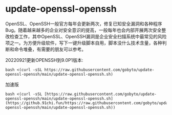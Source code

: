 # update-openssl-openssh
OpenSSL、OpenSSH一般官方每年会更新两次，修复已知安全漏洞和各种程序Bug。随着越来越多的企业对安全意识的提高，一般每年也会内部开展两次安全整改检查工作，其中OpenSSL、OpenSSH漏洞是企业安全扫描系统中最常见的风险项之一。为方便升级软件，写下一键升级脚本自用，脚本没什么技术含量，各种判断和命令堆叠，有需要的朋友可以参考。

20220921更新OPENSSH到9.0P1版本:
```
bash <(curl -sSL https://raw.githubusercontent.com/gobyto/update-openssl-openssh/main/update-openssl-openssh.sh)
```
加速版
```
bash <(curl -sSL [https://raw.githubusercontent.com/gobyto/update-openssl-openssh/main/update-openssl-openssh.sh](https://github.91chi.fun/https://raw.githubusercontent.com/gobyto/update-openssl-openssh/main/update-openssl-openssh.sh))
```
